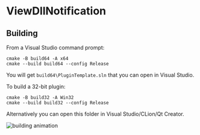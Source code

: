 # ViewDllNotification


## Building

From a Visual Studio command prompt:

```
cmake -B build64 -A x64
cmake --build build64 --config Release
```

You will get `build64\PluginTemplate.sln` that you can open in Visual Studio.

To build a 32-bit plugin:

```
cmake -B build32 -A Win32
cmake --build build32 --config Release
```

Alternatively you can open this folder in Visual Studio/CLion/Qt Creator.

![building animation](https://github.com/x64dbg/PluginTemplate/blob/3951eb4b320b7a26164616ab5141414e8cd5b0a1/building.gif?raw=true)

